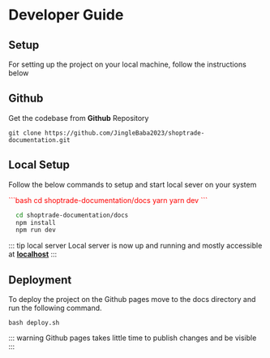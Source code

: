 # Developer Guide

## Setup
For setting up the project on your local machine, follow the instructions below

## Github

Get the codebase from **Github** Repository

    git clone https://github.com/JingleBaba2023/shoptrade-documentation.git

## Local Setup

Follow the below commands to setup and start local sever on your system

<code-group>
  <code-block title="YARN" style="color: red">
  ```bash
    cd shoptrade-documentation/docs 
    yarn
    yarn dev
  ```
  </code-block>

  <code-block title="NPM">

  ```bash
    cd shoptrade-documentation/docs 
    npm install
    npm run dev
  ```
  </code-block>
</code-group>

::: tip local server
  Local server is now up and running and mostly accessible at **[localhost](https://github.com/JingleBaba2023/shoptrade-documentation)**
:::

## Deployment
To deploy the project on the Github pages move to the docs directory and run the following command.

    bash deploy.sh

::: warning
  Github pages takes little time to publish changes and be visible
:::
